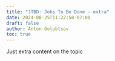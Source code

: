 ```yaml
---
title: "JTBD: Jobs To Be Done - extra"
date: 2024-08-25T11:22:58-07:00
draft: false
author: Anton Golubtsov
toc: true
---
```


Just extra content on the topic
